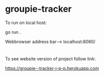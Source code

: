 # groupie-tracker
To run on local host:

go run .


Webbrowser address bar--> localhost:8080/


#
To see website version of project follow link:



https://groupie--tracker-j-p-p.herokuapp.com
